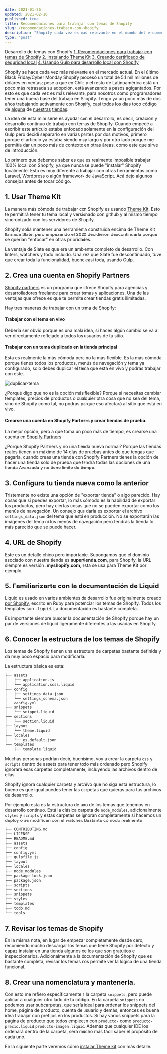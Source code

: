 ```yaml
---
date: 2021-01-26
updated: 2021-02-16
published: true
title: Recomendaciones para trabajar con temas de Shopify
slug: /recomendaciones-trabajo-con-shopify
description: "Shopify cada vez es más relevante en el mundo del e-commerce, es una herramienta muy poderosa, acá te doy algunas recomendaciones antes de empezar a trabajar que, con suerte, te harán la vida más fácil"
type: "post"
---
```


<div class="bg-gray-50 w-10/12 m-auto series-index">
	<span class="font-bold m-0 py-2 px-5 block text-blue-700">Desarrollo de temas con Shopify</span>
	<span class="block m-0 py-1 px-5 border-t border-gray-200 font-bold"><a href="/recomendaciones-trabajo-con-shopify" class="current">1. Recomendaciones para trabajar con temas de Shopify</a></span>
	<span class="block m-0 py-1 px-5 border-t border-gray-200 font-bold"><a href="/instalando-theme-kit">2. Instalando Theme Kit</a></span>
	<span class="block m-0 py-1 px-5 border-t border-gray-200 font-bold"><a href="/creando-certificado-seguridad-local">3. Creando certificado de seguridad local</a></span>
	<span class="block m-0 py-1 px-5 border-t border-gray-200 font-bold"><a href="/desarrollo-local-shopify-con-themekit-gulp">4. Usando Gulp para desarrollo local con Shopify</a></span>
</div>

Shopify se hace cada vez más relevante en el mercado actual. En el último Black Friday/Cyber Monday Shopify procesó un total de 5.1 mil millones de dólares en ventas; pese a que en Chile y el resto de Latinoamérica está un poco más retrasada su adopción, está avanzando a pasos agigantados. Por esto es que cada vez es más relevante, para nosotros como programadores tener una buena base del trabajo en Shopify. Tengo ya un poco más de dos años trabajando activamente con Shopify, casi todos los días toco código de [alguna](https://ankerstore.cl/) de [nuestras]((https://instantstore.cl/)) [tiendas](https://conairstore.cl/).

La idea de esta mini serie es ayudar con el desarrollo, es decir, creación y desarrollo continuo de trabajo con temas de Shopify. Cuando empecé a escribir este artículo estaba enfocado solamente en la configuración del Gulp pero decidí separarlo en varias partes por dos motivos, primero porque el artículo ya estaba siendo muy largo y por otro lado porque me permitía dar un poco más de contexto en otras áreas, como este que sirve de introducción.

Lo primero que debemos saber es que es realmente imposible trabajar 100% local con Shopify, ya que nunca se puede "instalar" Shopify localmente. Esto es muy diferente a trabajar con otras herramientas como Laravel, Wordpress o algún framework de JavaScript. Acá dejo algunos consejos antes de tocar código.

## 1. Usar Theme Kit

La manera más cómoda de trabajar con Shopify es usando <a href="https://shopify.github.io/themekit/" target="_blank">Theme Kit</a>. Esto te permitirá tener tu tema local y versionado con github y al mismo tiempo sincronizado con los servidores de Shopify.

Shopify solía mantener una herramienta construida encima de Theme Kit llamada Slate, pero empezando el 2020 decidieron descontinuarla porque se querían "enfocar" en otras prioridades. 

La ventaja de Slate es que era un ambiente completo de desarrollo. Con linters, watchers y todo incluido. Una vez que Slate fue descontinuado, tuve que crear toda la funcionalidad, bueno casi toda, usando Gulp.

## 2. Crea una cuenta en Shopify Partners
<a href="https://www.shopify.com/partners" target="_blank">Shopify partners</a> es un programa que ofrece Shopify para agencias y desarrolladores freelance para crear temas y aplicaciones. Una de las ventajas que ofrece es que te permite crear tiendas gratis ilimitadas.

Hay tres maneras de trabajar con un tema de Shopify:

#### Trabajar con el tema en vivo
Debería ser obvio porque es una mala idea, si haces algún cambio se va a ver directamente reflejado a todos los usuarios de tu sitio.

#### Trabajar con un tema duplicado en la tienda principal
Esta es realmente la más cómoda pero no la más flexible. Es la más cómoda porque tienes todos los productos, menús de navegación y tema ya configurado, solo debes duplicar el tema que está en vivo y podrás trabajar con este. 

![duplicar-tema](../img/duplicar-tema.png)

¿Porqué digo que no es la opción más flexible? Porque si necesitas cambiar templates, precios de productos o cualquier otra cosa que no sea del tema, sino de Shopify como tal, no podrás porque eso afectará al sitio que está en vivo.

#### Crearse una cuenta en Shopify Partners y crear tiendas de prueba.

La mejor opción, pero a que toma un poco más de tiempo, es crearse una cuenta en [Shopify Partners](https://www.shopify.com/partners)

¿Porqué Shopify Partners y no una tienda nueva normal? Porque las tiendas reales tienen un máximo de 14 días de pruebas antes de que tengas que pagarla, cuando creas una tienda con Shopify Partners tienes la opción de hacer una tienda solo de prueba que tendrá todas las opciones de una tienda Avanzada y no tiene límite de tiempo.

## 3. Configura tu tienda nueva como la anterior
Tristemente no existe una opción de "exportar tienda" o algo parecido. Hay cosas que sí puedes exportar, lo más cómodo es la habilidad de exportar los productos, pero hay ciertas cosas que no se pueden exportar como los menús de navegación. Un consejo que daría es exportar el archivo `settings_data.json` del tema que está en producción. No se exportarán las imágenes del tema ni los menús de navegación pero tendrás la tienda lo más parecido que se puede hacer.

## 4. URL de Shopify
Este es un detalle chico pero importante. Supongamos que el dominio asociado con nuestra tienda es **supertienda.com**, para Shopify, la URL siempre es versión **.myshopify.com**, esta se usa para Theme Kit por ejemplo.

## 5. Familiarizarte con la documentación de Liquid
Liquid es usado en varios ambientes de desarrollo fue originalmente creado <a href="https://shopify.github.io/liquid/" target="_blank">por Shopify</a>, escrito en Ruby para potenciar los temas de Shopify. Todos los templates son `.liquid`. La documentación es bastante completa.

Es importante siempre buscar la documentación de Shopify porque hay un par de versiones de liquid ligeramente diferentes a las usadas en Shopify.

## 6. Conocer la estructura de los temas de Shopify
Los temas de Shopify tienen una estructura de carpetas bastante definida y da muy poco espacio para modificarla.

La estructura básica es esta:

```bash
├── assets
│   ├── application.js
│   └── application.scss.liquid
├── config
│   ├── settings_data.json
│   └── settings_schema.json
├── config.yml
├── snippets
│   └── snippet.liquid
├── sections
│   └── section.liquid
├── layout
│   └── theme.liquid
├── locales
│   └── es.default.json
└── templates
    ├── template.liquid
```
Muchas personas podrían decir, buenísimo, voy a crear la carpeta `css` y `scripts` dentro de assets para tener todo más ordenado pero Shopify ignorará esas carpetas completamente, incluyendo las archivos dentro de ellas. 

Shopify ignora cualquier carpeta y archivo que no siga esta estructura, lo bueno es que igual puedes tener las carpetas que quieras para tus archivos de desarrollo.

Por ejemplo esta es la estructura de uno de los temas que tenemos en desarrollo continuo. Está la clásica carpeta de `node_modules`, adicionalmente `styles` y `scripts` y estas carpetas se ignoran completamente si hacemos un deploy o se modifican con el watcher. Bastante cómodo realmente

```bash
├── CONTRIBUTING.md
├── LICENSE
├── README.md
├── assets
├── config
├── config.yml
├── gulpfile.js
├── layout
├── locales
├── node_modules
├── package-lock.json
├── package.json
├── scripts
├── sections
├── snippets
├── styles
├── templates
├── todo.md
└── tools
```

## 7. Revisar los temas de Shopify
En la misma nota, en lugar de empezar completamente desde cero, recomiendo mucho descargar los temas que tiene Shopify por defecto y capaz instalar en una tienda algunos de los que son gratuitos e inspeccionarlos. Adicionalmente a la documentación de Shopify que es bastante completa, revisar los temas nos permite ver la lógica de una tienda funcional.

## 8. Crear una nomenclatura y mantenerla.
Con esto me refiero específicamente a la carpeta `snippets`, pero puede aplicar a cualquier otro lado de tu código. En la carpeta `snippets` no podemos usar subcarpetas, que sería ideal para ordenar los snippets del home, página de producto, cuenta de usuario y demás, entonces es buena idea trabajar con prefijos en los productos. Sí hay varios snippets para la página de producto que todos empiecen con `producto-` como `producto-precio.liquid` `producto-imagen.liquid`. Además que cualquier IDE los ordenará dentro de la carpeta, será mucho más fácil saber el propósito de cada uno.


En la siguiente parte veremos cómo [instalar Theme kit](/instalando-theme-kit) con más detalle.
